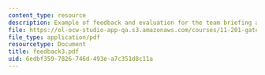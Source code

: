 ```yaml
---
content_type: resource
description: Example of feedback and evaluation for the team briefing assignment.
file: https://ol-ocw-studio-app-qa.s3.amazonaws.com/courses/11-201-gateway-planning-action-fall-2007/6edbf3597826746d493ea7c351d8c11a_feedback3.pdf
file_type: application/pdf
resourcetype: Document
title: feedback3.pdf
uid: 6edbf359-7826-746d-493e-a7c351d8c11a
---
```

